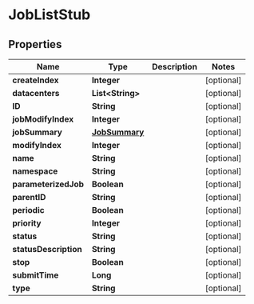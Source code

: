 

# JobListStub


## Properties

Name | Type | Description | Notes
------------ | ------------- | ------------- | -------------
**createIndex** | **Integer** |  |  [optional]
**datacenters** | **List&lt;String&gt;** |  |  [optional]
**ID** | **String** |  |  [optional]
**jobModifyIndex** | **Integer** |  |  [optional]
**jobSummary** | [**JobSummary**](JobSummary.md) |  |  [optional]
**modifyIndex** | **Integer** |  |  [optional]
**name** | **String** |  |  [optional]
**namespace** | **String** |  |  [optional]
**parameterizedJob** | **Boolean** |  |  [optional]
**parentID** | **String** |  |  [optional]
**periodic** | **Boolean** |  |  [optional]
**priority** | **Integer** |  |  [optional]
**status** | **String** |  |  [optional]
**statusDescription** | **String** |  |  [optional]
**stop** | **Boolean** |  |  [optional]
**submitTime** | **Long** |  |  [optional]
**type** | **String** |  |  [optional]



